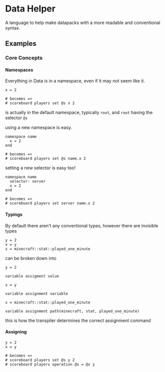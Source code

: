 Data Helper
===========
A language to help make datapacks with a more readable and conventional syntax.

Examples
--------
### Core Concepts

#### Namespaces

Everything in Data is in a namespace, even if it may not seem like it.

```cr
x = 2

# becomes =>
# scoreboard players set @s x 2
```

is actually in the default namespace, typically `root`, and `root` having the selector `@s`

using a new namespace is easy.

```cr
namespace name
  x = 2
end
  
# becomes =>
# scoreboard players set @s name.x 2
```

setting a new selector is easy too!
```cr
namespace name
  selector: server
  x = 2
end
  
# becomes =>
# scoreboard players set server name.x 2
```

#### Typings

By default there aren't any conventional types, however there are invisible types

```cr
y = 2
x = y
s = minecraft::stat::played_one_minute
```

can be broken down into

`y = 2`

`variable assigment value`

`x = y`

`variable assignment variable`

`s = minecraft::stat::played_one_minute`

`variable assignment path(minecraft, stat, played_one_minute)`

this is how the transpiler determines the correct assignment command

#### Assigning
```cr
y = 2
x = y

# becomes =>
# scoreboard players set @s y 2
# scoreboard players operation @s = @s y
```
